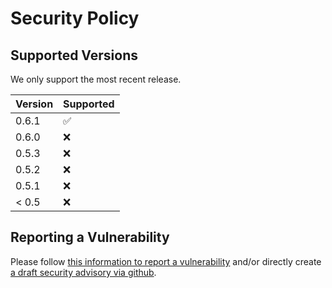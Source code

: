 # Security Policy

## Supported Versions

We only support the most recent release.

| Version | Supported          |
| ------- | ------------------ |
| 0.6.1   | :white_check_mark: |
| 0.6.0   | :x:                |
| 0.5.3   | :x:                |
| 0.5.2   | :x:                |
| 0.5.1   | :x:                |
| < 0.5   | :x:                |

## Reporting a Vulnerability
Please follow [this information to report a vulnerability](https://openquantumsafe.org/liboqs/security.html#reporting-security-bugs) and/or directly create [a draft security advisory via github](https://github.com/open-quantum-safe/oqs-provider/security/advisories/new).


